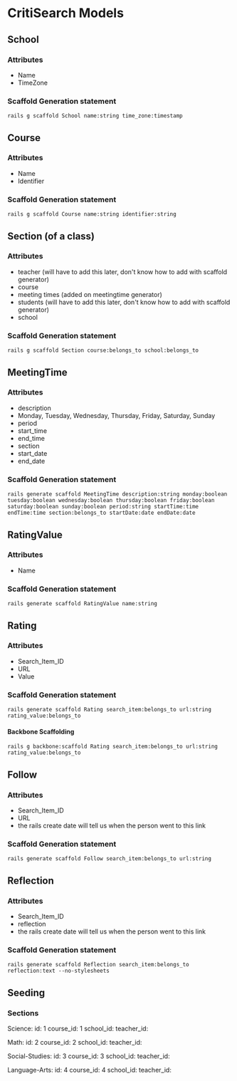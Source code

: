 # CritiSearch Models #

## School ##
### Attributes ###
* Name
* TimeZone

### Scaffold Generation statement ###
    rails g scaffold School name:string time_zone:timestamp

## Course ##
### Attributes ###
* Name
* Identifier

### Scaffold Generation statement ###
    rails g scaffold Course name:string identifier:string

## Section (of a class) ##
### Attributes ###
* teacher (will have to add this later, don't know how to add with scaffold generator)
* course
* meeting times (added on meetingtime generator)
* students (will have to add this later, don't know how to add with scaffold generator)
* school

### Scaffold Generation statement ###
    rails g scaffold Section course:belongs_to school:belongs_to

## MeetingTime ##
### Attributes ###
* description
* Monday, Tuesday, Wednesday, Thursday, Friday, Saturday, Sunday
* period
* start_time
* end_time
* section
* start_date
* end_date

### Scaffold Generation statement ###
    rails generate scaffold MeetingTime description:string monday:boolean tuesday:boolean wednesday:boolean thursday:boolean friday:boolean saturday:boolean sunday:boolean period:string startTime:time endTime:time section:belongs_to startDate:date endDate:date

## RatingValue ##
### Attributes ###
* Name

### Scaffold Generation statement ###
    rails generate scaffold RatingValue name:string

## Rating ##
### Attributes ###
* Search_Item_ID
* URL
* Value

### Scaffold Generation statement ###
    rails generate scaffold Rating search_item:belongs_to url:string rating_value:belongs_to
#### Backbone Scaffolding ####
    rails g backbone:scaffold Rating search_item:belongs_to url:string rating_value:belongs_to


## Follow ##
### Attributes ###
* Search_Item_ID
* URL
* the rails create date will tell us when the person went to this link

### Scaffold Generation statement ###
    rails generate scaffold Follow search_item:belongs_to url:string


## Reflection ##
### Attributes ###
* Search_Item_ID
* reflection
* the rails create date will tell us when the person went to this link

### Scaffold Generation statement ###
    rails generate scaffold Reflection search_item:belongs_to reflection:text --no-stylesheets

## Seeding ##
### Sections ###
Science:
  id: 1
  course_id: 1
  school_id: 
  teacher_id: 

Math:
  id: 2
  course_id: 2
  school_id: 
  teacher_id: 

Social-Studies:
  id: 3
  course_id: 3
  school_id: 
  teacher_id: 

Language-Arts:
  id: 4
  course_id: 4
  school_id: 
  teacher_id: 

